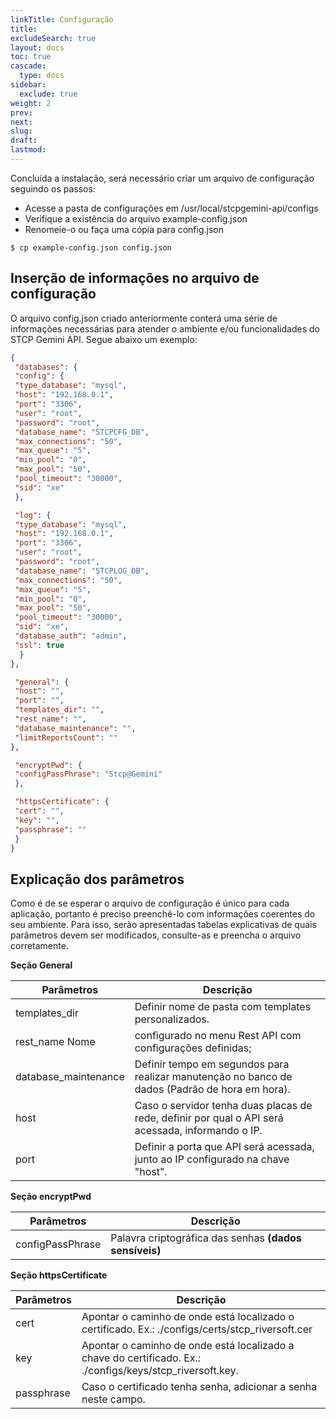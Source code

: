```yaml
---
linkTitle: Configuração
title:
excludeSearch: true
layout: docs
toc: true
cascade:
  type: docs
sidebar:
  exclude: true
weight: 2
prev:
next:
slug:
draft:
lastmod:
---
```

Concluída a instalação, será necessário criar um arquivo de configuração seguindo os passos:
* Acesse a pasta de configurações em /usr/local/stcpgemini-api/configs
* Verifique a existência do arquivo example-config.json
* Renomeie-o ou faça uma cópia para config.json

```
$ cp example-config.json config.json
```

## Inserção de informações no arquivo de configuração

O arquivo config.json criado anteriormente conterá uma série de informações necessárias para atender o ambiente e/ou funcionalidades do STCP Gemini API. Segue abaixo um exemplo:

```json
{
 "databases": {
 "config": {
 "type_database": "mysql",
 "host": "192.168.0.1",
 "port": "3306",
 "user": "root",
 "password": "root",
 "database_name": "STCPCFG_DB",
 "max_connections": "50",
 "max_queue": "5",
 "min_pool": "0",
 "max_pool": "50",
 "pool_timeout": "30000",
 "sid": "xe"
 },

 "log": {
 "type_database": "mysql",
 "host": "192.168.0.1",
 "port": "3306",
 "user": "root",
 "password": "root",
 "database_name": "STCPLOG_DB",
 "max_connections": "50",
 "max_queue": "5",
 "min_pool": "0",
 "max_pool": "50",
 "pool_timeout": "30000",
 "sid": "xe",
 "database_auth": "admin",
 "ssl": true
  }
},

 "general": {
 "host": "",
 "port": "",
 "templates_dir": "",
 "rest_name": "",
 "database_maintenance": "",
 "limitReportsCount": ""
},

 "encryptPwd": {
 "configPassPhrase": "Stcp@Gemini"
 },

 "httpsCertificate": {
 "cert": "",
 "key": "",
 "passphrase": ""
 }
}
```
## Explicação dos parâmetros

Como é de se esperar o arquivo de configuração é único para cada aplicação, portanto é preciso preenchê-lo com informações
coerentes do seu ambiente. Para isso, serão apresentadas tabelas explicativas de quais parâmetros devem ser modificados, consulte-as e preencha o arquivo corretamente.

**Seção General**

| Parâmetros  | Descrição |
| ----------- | ----------- |
| templates_dir | Definir nome de pasta com templates personalizados. |
| rest_name Nome | configurado no menu Rest API com configurações definidas; |
| database_maintenance | Definir tempo em segundos para realizar manutenção no banco de dados (Padrão de hora em hora).|
| host | Caso o servidor tenha duas placas de rede, definir por qual o API será acessada, informando o IP.|
| port | Definir a porta que API será acessada, junto ao IP configurado na chave "host".|


**Seção encryptPwd**

| Parâmetros  | Descrição |
| ----------- | ----------- |
|configPassPhrase | Palavra criptográfica das senhas **(dados sensíveis)**|

**Seção httpsCertificate**

| Parâmetros  | Descrição |
| ----------- | ----------- |
| cert | Apontar o caminho de onde está localizado o certificado. Ex.: ./configs/certs/stcp_riversoft.cer |
| key | Apontar o caminho de onde está localizado a chave do certificado. Ex.: ./configs/keys/stcp_riversoft.key. |
| passphrase | Caso o certificado tenha senha, adicionar a senha neste campo. |
